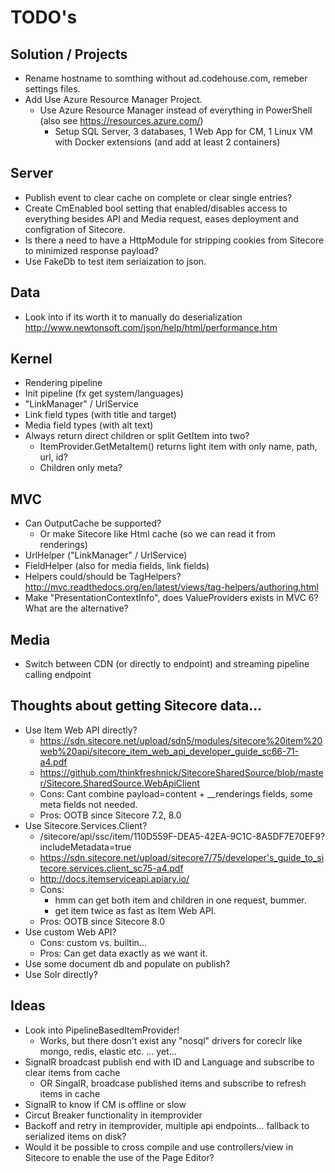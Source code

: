 # TODO's #

## Solution / Projects ##

- Rename hostname to somthing without ad.codehouse.com, remeber settings files.
- Add Use Azure Resource Manager Project.
	- Use Azure Resource Manager instead of everything in PowerShell (also see https://resources.azure.com/)
		- Setup SQL Server, 3 databases, 1 Web App for CM, 1 Linux VM with Docker extensions (and add at least 2 containers)

## Server ##

- Publish event to clear cache on complete or clear single entries?  
- Create CmEnabled bool setting that enabled/disables access to everything besides API and Media request, eases deployment and configration of Sitecore.
- Is there a need to have a HttpModule for stripping cookies from Sitecore to minimized response payload?
- Use FakeDb to test item seriaization to json.

## Data ##

- Look into if its worth it to manually do deserialization http://www.newtonsoft.com/json/help/html/performance.htm

## Kernel ##

- Rendering pipeline
- Init pipeline (fx get system/languages)
- "LinkManager" / UrlService
- Link field types (with title and target)
- Media field types (with alt text)
- Always return direct children or split GetItem into two? 
	- ItemProvider.GetMetaItem() returns light item with only name, path, url, id?
	- Children only meta?

## MVC ##

- Can OutputCache be supported? 
	- Or make Sitecore like Html cache (so we can read it from renderings)
- UrlHelper ("LinkManager" / UrlService)
- FieldHelper (also for media fields, link fields)
- Helpers could/should be TagHelpers? http://mvc.readthedocs.org/en/latest/views/tag-helpers/authoring.html
- Make "PresentationContextInfo", does ValueProviders exists in MVC 6? What are the alternative?

## Media ##

- Switch between CDN (or directly to endpoint) and streaming pipeline calling endpoint

## Thoughts about getting Sitecore data... ##

- Use Item Web API directly? 
	- https://sdn.sitecore.net/upload/sdn5/modules/sitecore%20item%20web%20api/sitecore_item_web_api_developer_guide_sc66-71-a4.pdf
	- https://github.com/thinkfreshnick/SitecoreSharedSource/blob/master/Sitecore.SharedSource.WebApiClient
	- Cons: Cant combine payload=content + __renderings fields, some meta fields not needed.
	- Pros: OOTB since Sitecore 7.2, 8.0
- Use Sitecore.Services.Client?
	- /sitecore/api/ssc/item/110D559F-DEA5-42EA-9C1C-8A5DF7E70EF9?includeMetadata=true
	- https://sdn.sitecore.net/upload/sitecore7/75/developer's_guide_to_sitecore.services.client_sc75-a4.pdf
	- http://docs.itemserviceapi.apiary.io/
	- Cons: 
		- hmm can get both item and children in one request, bummer.
		- get item twice as fast as Item Web API.
	- Pros: OOTB since Sitecore 8.0
- Use custom Web API?
	- Cons: custom vs. builtin...
	- Pros: Can get data exactly as we want it.
- Use some document db and populate on publish?
- Use Solr directly?		

## Ideas ##

- Look into PipelineBasedItemProvider! 
	- Works, but there dosn't exist any "nosql" drivers for coreclr like mongo, redis, elastic etc. ... yet...
- SignalR broadcast publish end with ID and Language and subscribe to clear items from cache
	- OR SingalR, broadcase published items and subscribe to refresh items in cache
- SignalR to know if CM is offline or slow
- Circut Breaker functionality in itemprovider
- Backoff and retry in itemprovider, multiple api endpoints... fallback to serialized items on disk?
- Would it be possible to cross compile and use controllers/view in Sitecore to enable the use of the Page Editor?